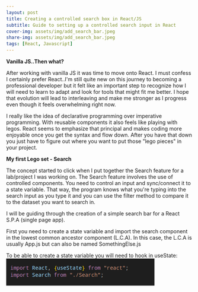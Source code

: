 ```yaml
---
layout: post
title: Creating a controlled search box in React/JS
subtitle: Guide to setting up a controlled search input in React
cover-img: assets/img/add_search_bar.jpeg
share-img: assets/img/add_search_bar.jpeg
tags: [React, Javascript]
---
```


**Vanilla JS..Then what?**

After working with vanilla JS it was time to move onto React. I must confess I certainly prefer React..I'm still quite new on this journey to becoming a professional developer but it felt like an important step to recognize how I will need to learn to adapt and look for tools that might fit me better. I hope that evolution will lead to interleaving and make me stronger as I progress even though it feels overwhelming right now.

I really like the idea of declarative programming over imperative programming. With reusable components it also feels like playing with legos. React seems to emphasize that principal and makes coding more enjoyable once you get the syntax and flow down. After you have that down you just have to figure out where you want to put those "lego pieces" in your project.

**My first Lego set - Search**

The concept started to click when I put together the Search feature for a lab/project I was working on. The Search feature involves the use of controlled components. You need to control an input and sync/connect it to a state variable. That way, the program knows what you're typing into the search input as you type it and you can use the filter method to compare it to the dataset you want to search in.

I will be guiding through the creation of a simple search bar for a React S.P.A (single page app).

First you need to create a state variable and import the search component in the lowest common ancestor component (L.C.A). In this case, the L.C.A is usually App.js but can also be named SomethingElse.js

To be able to create a state variable you will need to hook in useState:
![Import useState and Search](assets/img/usestate_import.png)
